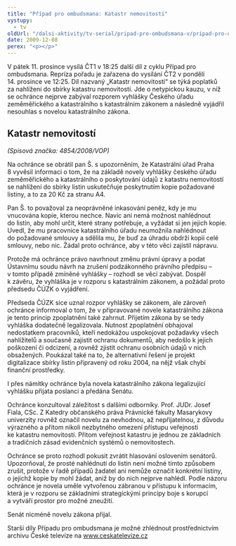 ```yaml
---
title: "Případ pro ombudsmana: Katastr nemovitostí"
vystupy:
  - tv
oldUrl: "/dalsi-aktivity/tv-serial/pripad-pro-ombudsmana-v/pripad-pro-ombudsmana-katastr-nemovitosti/"
date: 2009-12-08
perex: "<p></p>"
---
```


<!-- imported from the old website -->

<p class="Normln">V pátek 11. prosince vysílá ČT1 v 18:25 další díl z cyklu Případ pro ombudsmana. Repríza pořadu je zařazena do vysílání ČT2 v pondělí 14. prosince ve 12:25. Díl nazvaný „Katastr nemovitostí“ se týká poplatků za nahlížení do sbírky katastru nemovitostí. Jde o netypickou kauzu, v níž se ochránce nejprve zabýval rozporem vyhlášky Českého úřadu zeměměřického a katastrálního s katastrálním zákonem a následně vyjádřil nesouhlas s novelou katastrálního zákona.</p><h2 style="TEXT-DECORATION: none" class="Nadpis1">Katastr nemovitostí</h2><p class="Normln"><span style="FONT-STYLE: italic">(</span><span style="FONT-STYLE: italic">Spisová značka: </span><span style="FONT-STYLE: italic">4854</span><span style="FONT-STYLE: italic">/200</span><span style="FONT-STYLE: italic">8</span><span style="FONT-STYLE: italic">/VOP)</span></p><p class="Normln">Na ochránce se obrátil pan Š. s upozorněním, že Katastrální úřad Praha 8 vyvěsil informaci o tom, že na základě novely vyhlášky českého úřadu zeměměřického a katastrálního o poskytování údajů z katastru nemovitostí se nahlížení do sbírky listin uskutečňuje poskytnutím kopie požadované listiny, a to za 20 Kč za stranu A4.</p><p class="Normln">Pan Š. to považoval za neoprávněné inkasování peněz, kdy je mu vnucována kopie, kterou nechce. Navíc ani nemá možnost nahlédnout do listin, aby mohl určit, které strany potřebuje, a vyžádat si jen jejich kopie. Uvedl, že mu pracovnice katastrálního úřadu neumožnila nahlédnout do požadované smlouvy a sdělila mu, že buď za úhradu obdrží kopii celé smlouvy, nebo nic. Žádal proto ochránce, aby v této věci zajistil nápravu.</p><p class="Normln">Protože má ochránce právo navrhnout změnu právní úpravy a podat Ústavnímu soudu návrh na zrušení podzákonného právního předpisu – v tomto případě zmíněné vyhlášky – rozhodl se věcí zabývat. Dospěl k závěru, že vyhláška je v rozporu s katastrálním zákonem, a požádal proto předsedu ČÚZK o vyjádření.</p><p class="Normln">Předseda ČÚZK sice uznal rozpor vyhlášky se zákonem, ale zároveň ochránce informoval o tom, že v připravované novele katastrálního zákona je tento princip zpoplatnění také zahrnut. Přijetím zákona by se tedy vyhláška dodatečně legalizovala. Nutnost zpoplatnění obhajoval nedostatkem pracovníků, kteří nedokážou uspokojovat požadavky všech nahlížitelů a současně zajistit ochranu dokumentů, aby nedošlo k jejich poškození či odcizení, a rovněž zjistit ochranu osobních údajů v nich obsažených. Poukázal také na to, že alternativní řešení je projekt digitalizace sbírky listin připravený od roku 2004, na nějž však chybí finanční prostředky.</p><p class="Normln">I přes námitky ochránce byla novela katastrálního zákona legalizující vyhlášku přijata poslanci a předána Senátu.</p><p class="Normln">Ochránce konzultoval záležitost s dalšími odborníky. Prof. JUDr. Josef Fiala, CSc. Z Katedry občanského práva Právnické fakulty Masarykovy univerzity rovněž označil novelu za nevhodnou, až nepřijatelnou, z důvodu výrazného a přitom nikoli nezbytného omezení přístupu veřejnosti ke katastru nemovitostí. Přitom veřejnost katastru je jednou ze základních a tradičních zásad evidenčních systémů o nemovitostech.</p><p class="Normln">Ochránce se proto rozhodl pokusit zvrátit hlasování oslovením senátorů. Upozorňoval, že prosté nahlédnutí do listin není možné tímto způsobem zrušit, protože v řadě případů žadatel ani nemůže označit konkrétní listiny, o jejichž kopie by mohl žádat, aniž by do nich nejprve nahlédl. Podle názoru ochránce je novela uměle vytvořenou zábranou v přístupu k informacím, která je v rozporu se základními strategickými principy boje s korupcí a vytváří prostor pro možné zneužití.</p><p class="Normln">Senát nicméně novelu zákona přijal.</p><p class="Normln">Starší díly Případu pro ombudsmana je možné zhlédnout prostřednictvím archivu České televize na <a href="http://www.ceskatelevize.cz/">www.ceskatelevize.cz</a></p><p class="Normln"> </p>
